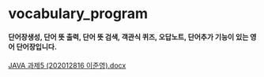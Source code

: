 # vocabulary_program
#### 단어장생성, 단어 뜻 출력, 단어 뜻 검색, 객관식 퀴즈, 오답노트, 단어추가 기능이 있는 영어 단어장입니다.
[JAVA 과제5 (202012816 이준영).docx](https://github.com/lee-june-young/vocabulary_program/files/8146689/JAVA.5.202012816.docx)
